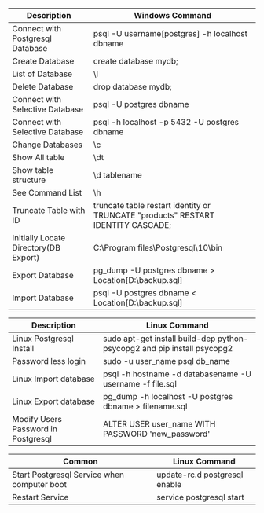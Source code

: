 | Description | Windows Command |
| --- | --- |
|Connect with Postgresql Database|psql -U username[postgres] -h localhost dbname |
| Create Database| create database mydb; |
| List of Database|\l|
| Delete Database|drop database mydb;|
|Connect with Selective Database|psql -U postgres dbname|
|Connect with Selective Database|psql -h localhost -p 5432 -U postgres dbname|
|Change Databases|\c|
|Show All table|\dt|
|Show table structure|\d tablename|
|See Command List|\h|
|Truncate Table with ID|truncate table restart identity or TRUNCATE "products" RESTART IDENTITY CASCADE;|
|Initially Locate Directory(DB Export)|C:\Program files\Postgresql\10\bin|
| Export Database| pg_dump -U postgres dbname > Location[D:\backup.sql] | 
| Import Database|psql -U postgres dbname < Location[D:\backup.sql]|

| Description | Linux Command |
| --- | --- |
|Linux Postgresql Install|sudo apt-get install build-dep python-psycopg2 and pip install psycopg2|
|Password less login |sudo -u user_name psql db_name|
|Linux Import database|psql -h hostname -d databasename -U username -f file.sql|
|Linux Export database|pg_dump -h localhost -U postgres dbname > filename.sql|
|Modify Users Password in Postgresql|ALTER USER user_name WITH PASSWORD 'new_password'

| Common | Linux Command |
| --- | --- |
| Start Postgresql Service when computer boot | update-rc.d postgresql enable |
| Restart Service | service postgresql start |




